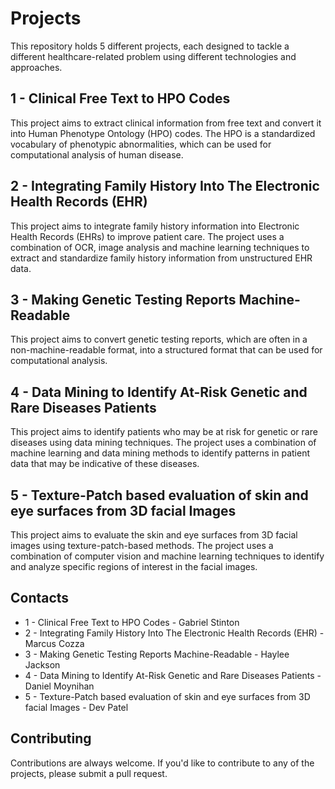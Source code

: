 Projects
========

This repository holds 5 different projects, each designed to tackle a different healthcare-related problem using different technologies and approaches.

1 - Clinical Free Text to HPO Codes
-------------------------------

This project aims to extract clinical information from free text and convert it into Human Phenotype Ontology (HPO) codes. The HPO is a standardized vocabulary of phenotypic abnormalities, which can be used for computational analysis of human disease.

2 - Integrating Family History Into The Electronic Health Records (EHR)
-------------------------------------------------------------------

This project aims to integrate family history information into Electronic Health Records (EHRs) to improve patient care. The project uses a combination of OCR, image analysis and machine learning techniques to extract and standardize family history information from unstructured EHR data.


3 - Making Genetic Testing Reports Machine-Readable
-----------------------------------------------

This project aims to convert genetic testing reports, which are often in a non-machine-readable format, into a structured format that can be used for computational analysis. 


4 - Data Mining to Identify At-Risk Genetic and Rare Diseases Patients
------------------------------------------------------------------

This project aims to identify patients who may be at risk for genetic or rare diseases using data mining techniques. The project uses a combination of machine learning and data mining methods to identify patterns in patient data that may be indicative of these diseases.

5 - Texture-Patch based evaluation of skin and eye surfaces from 3D facial Images
-----------------------------------------------------------------------------

This project aims to evaluate the skin and eye surfaces from 3D facial images using texture-patch-based methods. The project uses a combination of computer vision and machine learning techniques to identify and analyze specific regions of interest in the facial images.

Contacts
------------
* 1 - Clinical Free Text to HPO Codes - Gabriel Stinton
* 2 - Integrating Family History Into The Electronic Health Records (EHR) - Marcus Cozza
* 3 - Making Genetic Testing Reports Machine-Readable - Haylee Jackson
* 4 - Data Mining to Identify At-Risk Genetic and Rare Diseases Patients - Daniel Moynihan
* 5 - Texture-Patch based evaluation of skin and eye surfaces from 3D facial Images - Dev Patel

Contributing
------------

Contributions are always welcome. If you'd like to contribute to any of the projects, please submit a pull request.
